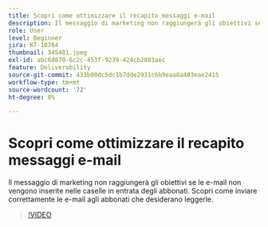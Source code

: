 ```yaml
---
title: Scopri come ottimizzare il recapito messaggi e-mail
description: Il messaggio di marketing non raggiungerà gli obiettivi se le e-mail non vengono inserite nelle caselle in entrata degli abbonati. Scopri come inviare correttamente le e-mail agli abbonati che desiderano leggerle.
role: User
level: Beginner
jira: KT-10764
thumbnail: 345481.jpeg
exl-id: abc6d870-6c2c-453f-9239-424cb2803aec
feature: Deliverability
source-git-commit: 433b00dc5dc1b7dde2931c6b9eaa8a403eae2415
workflow-type: tm+mt
source-wordcount: '72'
ht-degree: 0%

---
```


# Scopri come ottimizzare il recapito messaggi e-mail

Il messaggio di marketing non raggiungerà gli obiettivi se le e-mail non vengono inserite nelle caselle in entrata degli abbonati. Scopri come inviare correttamente le e-mail agli abbonati che desiderano leggerle.

>[!VIDEO](https://video.tv.adobe.com/v/345481/?quality=12&learn=on)
